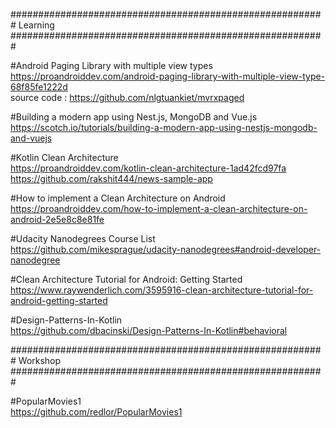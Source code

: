 
#########################################################
Learning
#########################################################

#Android Paging Library with multiple view types <br />
https://proandroiddev.com/android-paging-library-with-multiple-view-type-68f85fe1222d <br />
source code : https://github.com/nlgtuankiet/mvrxpaged

#Building a modern app using Nest.js, MongoDB and Vue.js <br />
https://scotch.io/tutorials/building-a-modern-app-using-nestjs-mongodb-and-vuejs

#Kotlin Clean Architecture <br />
https://proandroiddev.com/kotlin-clean-architecture-1ad42fcd97fa <br />
https://github.com/rakshit444/news-sample-app

#How to implement a Clean Architecture on Android <br />
https://proandroiddev.com/how-to-implement-a-clean-architecture-on-android-2e5e8c8e81fe

#Udacity Nanodegrees Course List <br />
https://github.com/mikesprague/udacity-nanodegrees#android-developer-nanodegree

#Clean Architecture Tutorial for Android: Getting Started <br>
https://www.raywenderlich.com/3595916-clean-architecture-tutorial-for-android-getting-started

#Design-Patterns-In-Kotlin<br>
https://github.com/dbacinski/Design-Patterns-In-Kotlin#behavioral





#########################################################
Workshop
#########################################################

#PopularMovies1<br>
https://github.com/redlor/PopularMovies1
